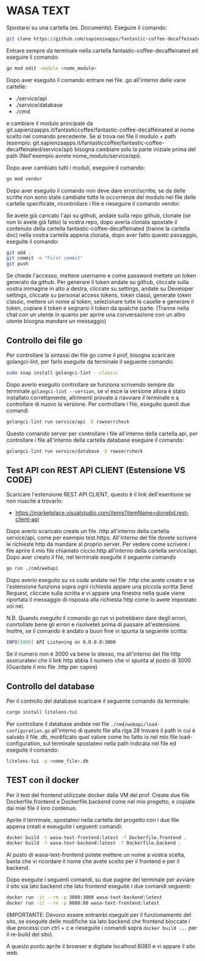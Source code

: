 # WASA TEXT

Spostarsi su una cartella (es. Documents). Eseguire il comando: 
```bash 
git clone https://github.com/sapienzaapps/fantastic-coffee-decaffeinated.git
```

Entrare sempre da terminale nella cartella fantastic-coffee-decaffeinated ed eseguire il comando:
```bash
go mod edit -module <nome_modulo>
```
Dopo aver eseguito il comando entrare nei file .go all'interno delle varie cartelle: 
- ./service/api 
- ./service/database
- ./cmd

e cambiare il modulo principale da git.sapienzaapps.it/fantasticcoffee/fantastic-coffee-decaffeinated al nome scelto nel comando 
precedente. Se si trova nei file il modulo + path (esempio: git.sapienzaapps.it/fantasticcoffee/fantastic-coffee-decaffeinated/service/api) bisogna cambiare solo la parte iniziale prima del path (Nell'esempio avrete nome_modulo/service/api).

Dopo aver cambiato tutti i moduli, eseguire il comando:
```bash
go mod vendor 
```
Dopo aver eseguito il comando non deve dare errori/scritte, se da delle scritte non sono state cambiate tutte le occorrenze del modulo nei file delle cartelle specificate, ricontrollare i file e rieseguire il comando vendor. 

Se avete già caricato l'api su github, andate sulla repo github, clonate (se non lo avete già fatto) la vostra repo, dopo averla clonata spostate il contenuto della cartella fantastic-coffee-decaffeinated (tranne la cartella doc) nella vostra cartella appena clonata, dopo aver fatto questo passaggio, eseguite il comando:
```bash
git add .
git commit -m "First commit"
git push
```

Se chiede l'accesso, mettere username e come password mettete un token generato da github. Per generare il token andate su github, cliccate sulla vostra immagine in alto a destra, cliccate su settings, andate su Developer settings, cliccate su personal access tokens, token classi, generate token classic, mettere un nome al token, selezionare tutte le caselle e generare il token, copiare il token e segnarsi il token da qualche parte. (Tranne nella chat con un utente in quanto per aprire una conversazione con un altro utente bisogna mandare un messaggio)

## Controllo dei file go

Per controllare la sintassi dei file go come il prof, bisogna scaricare golangci-lint, per farlo eseguite da terminale il seguente comando:
```bash
sudo snap install golangci-lint --classic
```
Dopo averlo eseguito controllare se funziona scrivendo sempre da terminale `golangci-lint --version`, se vi esce la versione allora è stato installato correttamente, altrimenti provate a riavviare il terminale e a controllare di nuovo la versione.
Per controllare i file, eseguito questi due comandi 
```bash
golangci-lint run service/api -E rowserrcheck
```
Questo comando server per controllare i file all'interno della cartella api, per controllare i file all'interno della cartella database eseguire il comando:
```bash
golangci-lint run service/database -E rowserrcheck
``` 

## Test API con REST API CLIENT (Estensione VS CODE)

Scaricare l'estensione REST API CLIENT, questo è il link dell'esentione se non riuscite a trovarlo:
- https://marketplace.visualstudio.com/items?itemName=donebd.rest-client-api

Dopo averlo scaricato create un file .http all'interno della cartella service/api, come per esempio test.https. All'interno del file 
dovete scrivere le richieste http da mandare al proprio server. Per vedere come scrivere i file aprire il mio file chiamato ciccio.http all'interno della cartella service/api.
Dopo aver creato il file, nel terminale eseguite il seguente comando 
```bash
go run ./cmd/webapi
```
Dopo averlo eseguito su vs code andate nel file .http che avete creato e se l'estensione funziona sopra ogni richiesta appare una 
piccola scritta Send Request, cliccate sulla scritta e vi appare una finestra nella quale viene riportata il messaggio di risposta alla richiesta http come lo avete impostato voi nei.

N.B. Quando eseguito il comando go run vi potrebbero dare degli errori, conrtollate bene gli errori e risolveteli prima di passare all'estensione. Inoltre, se il comando è andato a buon fine vi spunta la seguente scritta:
```bash
INFO[0000] API Listening on 0.0.0.0:3000
```
Se il numero non è 3000 va bene lo stesso, ma all'interno del file http assicuratevi che il link http abbia il numero che vi spunta al posto di 3000 (Guardate il mio file .http per capire)

## Controllo del database

Per il controllo del database scaricare il seguente comando da terminale:
```bash
cargo install litelens-tui
```

Per controllare il database andate nel file `./cmd/webapi/load-configuration.go` all'interno di questo file alla riga 28 trovare il path in cui è salvato il file .db, modificato quel valore come ho fatto io nel mio file load-configuration, sul terminale spostatevi nella path indicata nel file ed eseguite il comando:
```bash
litelens-tui -p <nome_file>.db
```

## TEST con il docker

Per il test del frontend utilizzate docker dalla VM del prof.
Create due file Dockerfile.frontend e Dockerfile.backend come nel mio progetto, e copiate dai miei file il loro contenuo.

Aprite il terminale, spostatevi nella cartella del progetto con i due file appena creati e eseuguite i seguenti comandi:
```bash
docker build -t wasa-text-frontend:latest -f Dockerfile.frontend .
docker build -t wasa-text-backend:latest -f Dockerfile.backend .
```
Al posto di wasa-text-frontend potete mettere un nome a vostra scelta, basta che vi ricordare il nome che avete scelto per il frontend e per il backend. 

Dopo eseguite i seguenti comandi, su due pagine del terminale per avviare il sito sia lato backend che lato frontend eseguite i due comandi seguenti:
```bash
docker run -it --rm -p 3000:3000 wasa-text-backend:latest 
docker run -it --rm -p 8080:80 wasa-text-frontend:latest
```
(IMPORTANTE: Devono essere entrambi eseguiti per il funzionamento del sito, se eseguite delle modifiche sia lato backend che frontend bloccate i due processi con ctrl + c e rieseguite i comandi sopra `docker build ...` per il re-build del sito).

A questo punto aprite il browser e digitate localhost:8080 e vi appare il sito web.
